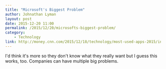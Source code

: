 ```yaml
---
title: "Microsoft's Biggest Problem"
author: Johnathan Lyman
layout: post
date: 2015-12-20 11:00
permalink: /2015/12/20/microsofts-biggest-problem/
category:
    - Technology
link: http://money.cnn.com/2015/12/18/technology/most-used-apps-2015/index.html
---
```


I'd think it's more so they don't know what they really want but I guess this works, too. Companies can have multiple big problems.
